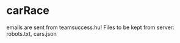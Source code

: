 # carRace 
emails are sent from teamsuccess.hu! Files to be kept from server: robots.txt, cars.json
